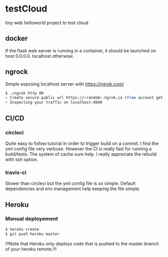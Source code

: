 # testCloud
tiny web helloworld project to test cloud

## docker
If the flask web server is running in a container, it should be launched on host 0.0.0.0. localhost otherwise.

## ngrock
Simple exposing localhost server with https://ngrok.com/
```sh
$ ./ngrok http 80
> Create secure public url https://<random>.ngrok.io (free account get random URL)
> Inspecting your traffic on localhost:4040
```

## CI/CD
### circleci
Quite easy to follow tutorial in order to trigger build on a commit.
I find the yml config file very verbose.
However the CI is really fast for running a build/tests. 
The system of cache sure help. I really appreciate the rebuild with ssh option.
### travis-ci
Slower than circleci but the yml config file is so simple.
Default dependencies and env management help keeping the file simple.

## Heroku
### Manual deployement
```sh
$ heroku create
$ git push heroku master
```
!!!Note that Heroku only deploys code that is pushed to the master branch of your heroku remote.!!!

